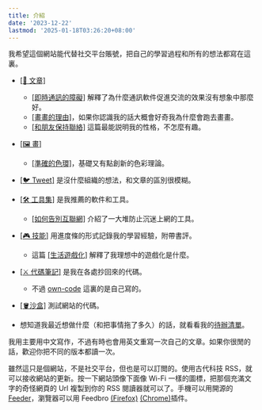 ```yaml
---
title: 介紹 
date: '2023-12-22'
lastmod: '2025-01-18T03:26:20+08:00'
---
```

我希望這個網站能代替社交平台賬號，把自己的學習過程和所有的想法都寫在這裏。

- [[📝 文章]](/zh/posts)
    - [[即時通訊的障礙]](/zh/posts/instant-messaging) 解釋了為什麼通訊軟件促進交流的效果沒有想象中那麼好。
    - [[畫畫的理由]](/zh/posts/reason-to-draw/)，如果你認識我的話大概會好奇我為什麼會跑去畫畫。
    - [[和朋友保持聯絡]](/zh/posts/contact-friends/) 這篇最能説明我的性格，不怎麼有趣。

- [[🖼️ 畫]](/zh/gallery)
    - [[準確的色環]](/zh/gallery/accurate-colour-wheel)，基礎又有點創新的色彩理論。

- [[🐦 Tweet]](/zh/tweet) 是沒什麼組織的想法，和文章的區別很模糊。

- [[🛠️ 工具集]](/zh/toolbox) 是我推薦的軟件和工具。
    - [[如何告別互聯網]](/zh/toolbox/say-goodbye-to-internet/) 介紹了一大堆防止沉迷上網的工具。

- [[🎮 技能]](/zh/skill) 用進度條的形式記錄我的學習經驗，附帶書評。
    - 這篇 [[生活遊戲化]](/zh/skill/introduction) 解釋了我理想中的遊戲化是什麼。

- [[⚔️ 代碼筆記]](/zh/code) 是我在各處抄回來的代碼。
    -  不過 [own-code](/zh/code/own-code/) 這裏的是自己寫的。

- [[🪣沙盒]](/zh/sandbox) 測試網站的代碼。

- 想知道我最近想做什麼（和把事情拖了多久）的話，就看看我的[待辦清單](/zh/sandbox/taskwarrior/)。

我用主要用中文寫作，不過有時也會用英文重寫一次自己的文章。如果你很閒的話，歡迎你把不同的版本都讀一次。

雖然這只是個網站，不是社交平台，但也是可以訂閲的。使用古代科技 RSS，就可以接收網站的更新。按一下網站頭像下面像 Wi-Fi 一樣的圖標，把那個充滿文字的奇怪網頁的 Url 複製到你的 RSS 閱讀器就可以了。手機可以用開源的 [Feeder](https://f-droid.org/en/packages/com.nononsenseapps.feeder/)，瀏覽器可以用 Feedbro [(Firefox)](https://addons.mozilla.org/en-US/firefox/addon/feedbroreader/) [(Chrome)](https://chromewebstore.google.com/detail/feedbro/mefgmmbdailogpfhfblcnnjfmnpnmdfa)插件。



